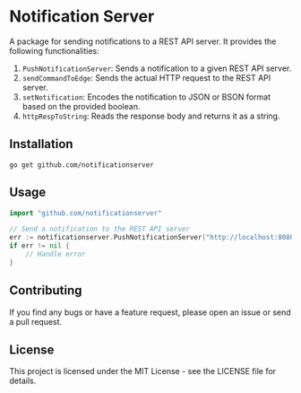 Notification Server
===================

A package for sending notifications to a REST API server. It provides the following functionalities:

1. `PushNotificationServer`: Sends a notification to a given REST API server.
2. `sendCommandToEdge`: Sends the actual HTTP request to the REST API server.
3. `setNotification`: Encodes the notification to JSON or BSON format based on the provided boolean.
4. `httpRespToString`: Reads the response body and returns it as a string.

Installation
------------
```
go get github.com/notificationserver
```


Usage
-----
```go
import "github.com/notificationserver"

// Send a notification to the REST API server
err := notificationserver.PushNotificationServer("http://localhost:8080/" + notificationserver.PathRESTV1, map[string]string{notificationserver.TargetCustomer: "111111-1111-1111-1111"}, notificationserver.Notification{}, true)
if err != nil {
    // Handle error
}
```

Contributing
-----

If you find any bugs or have a feature request, please open an issue or send a pull request.

License
-----

This project is licensed under the MIT License - see the LICENSE file for details.
